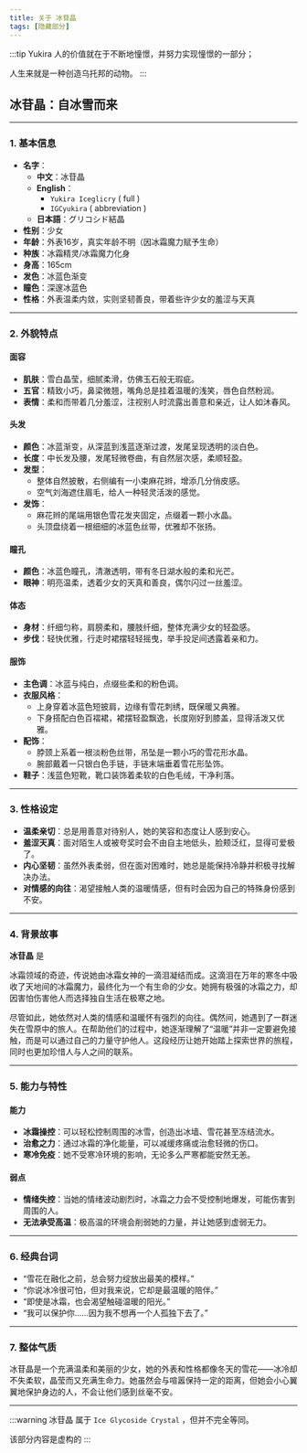 ```yaml
---
title: 关于 冰苷晶
tags: [隐藏部分]
--- 
```


:::tip Yukira
人的价值就在于不断地憧憬，并努力实现憧憬的一部分；

人生来就是一种创造乌托邦的动物。
:::

## **冰苷晶：自冰雪而来**

---

### **1. 基本信息**
  - **名字**：
    - **中文**：冰苷晶
    - **English**：
      - `Yukira Iceglicry` ( full )
      - `IGCyukira` ( abbreviation )
    - **日本語**：グリコシド結晶
  - **性别**：少女  
  - **年龄**：外表16岁，真实年龄不明（因冰霜魔力赋予生命）  
  - **种族**：冰霜精灵/冰霜魔力化身  
  - **身高**：165cm  
  - **发色**：冰蓝色渐变  
  - **瞳色**：深邃冰蓝色  
  - **性格**：外表温柔内敛，实则坚韧善良，带着些许少女的羞涩与天真  

---

### **2. 外貌特点**

#### **面容**
- **肌肤**：雪白晶莹，细腻柔滑，仿佛玉石般无瑕疵。  
- **五官**：精致小巧，鼻梁微翘，嘴角总是挂着温暖的浅笑，唇色自然粉润。  
- **表情**：柔和而带着几分羞涩，注视别人时流露出善意和亲近，让人如沐春风。  

#### **头发**
- **颜色**：冰蓝渐变，从深蓝到浅蓝逐渐过渡，发尾呈现透明的淡白色。  
- **长度**：中长发及腰，发尾轻微卷曲，有自然层次感，柔顺轻盈。  
- **发型**：  
  - 整体自然披散，右侧编有一小束麻花辫，增添几分俏皮感。  
  - 空气刘海遮住眉毛，给人一种轻灵活泼的感觉。  
- **发饰**：  
  - 麻花辫的尾端用银色雪花发夹固定，点缀着一颗小水晶。  
  - 头顶盘绕着一根细细的冰蓝色丝带，优雅却不张扬。

#### **瞳孔**
- **颜色**：冰蓝色瞳孔，清澈透明，带有冬日湖水般的柔和光芒。  
- **眼神**：明亮温柔，透着少女的天真和善良，偶尔闪过一丝羞涩。  

#### **体态**
- **身材**：纤细匀称，肩膀柔和，腰肢纤细，整体充满少女的轻盈感。  
- **步伐**：轻快优雅，行走时裙摆轻轻摇曳，举手投足间透露着亲和力。

#### **服饰**
- **主色调**：冰蓝与纯白，点缀些柔和的粉色调。  
- **衣服风格**：  
  - 上身穿着冰蓝色短披肩，边缘有雪花刺绣，既保暖又典雅。  
  - 下身搭配白色百褶裙，裙摆轻盈飘逸，长度刚好到膝盖，显得活泼又优雅。  
- **配饰**：  
  - 脖颈上系着一根淡粉色丝带，吊坠是一颗小巧的雪花形水晶。  
  - 腕部戴着一只银白色手链，手链末端垂着雪花形坠饰。  
- **鞋子**：浅蓝色短靴，靴口装饰着柔软的白色毛绒，干净利落。  

---

### **3. 性格设定**
- **温柔亲切**：总是用善意对待别人，她的笑容和态度让人感到安心。  
- **羞涩天真**：面对陌生人或被夸奖时会不由自主地低头，脸颊泛红，显得可爱极了。  
- **内心坚韧**：虽然外表柔弱，但在面对困难时，她总是能保持冷静并积极寻找解决办法。  
- **对情感的向往**：渴望接触人类的温暖情感，但有时会因为自己的特殊身份感到不安。  

---

### **4. 背景故事**
**冰苷晶** 是

冰霜领域的奇迹，传说她由冰霜女神的一滴泪凝结而成。这滴泪在万年的寒冬中吸收了天地间的冰霜魔力，最终化为一个有生命的少女。她拥有极强的冰霜之力，却因害怕伤害他人而选择独自生活在极寒之地。

尽管如此，她依然对人类的情感和温暖怀有强烈的向往。偶然间，她遇到了一群迷失在雪原中的旅人。在帮助他们的过程中，她逐渐理解了“温暖”并非一定要避免接触，而是可以通过自己的力量守护他人。这段经历让她开始踏上探索世界的旅程，同时也更加珍惜人与人之间的联系。

---

### **5. 能力与特性**
#### **能力**
- **冰霜操控**：可以轻松控制周围的冰雪，创造出冰墙、雪花甚至冻结流水。  
- **治愈之力**：通过冰霜的净化能量，可以减缓疼痛或治愈轻微的伤口。  
- **寒冷免疫**：她不受寒冷环境的影响，无论多么严寒都能安然无恙。  

#### **弱点**
- **情绪失控**：当她的情绪波动剧烈时，冰霜之力会不受控制地爆发，可能伤害到周围的人。  
- **无法承受高温**：极高温的环境会削弱她的力量，并让她感到虚弱无力。

---

### **6. 经典台词**
- “雪花在融化之前，总会努力绽放出最美的模样。”  
- “你说冰冷很可怕，但对我来说，它却是最温暖的陪伴。”  
- “即使是冰霜，也会渴望触碰温暖的阳光。”  
- “我可以保护你……因为我不想再一个人孤独下去了。”  

---

### **7. 整体气质**
冰苷晶是一个充满温柔和美丽的少女，她的外表和性格都像冬天的雪花——冰冷却不失柔软，晶莹而又充满生命力。她虽然会与喧嚣保持一定的距离，但她会小心翼翼地保护身边的人，不会让他们感到丝毫不安。

---

:::warning
冰苷晶 属于 `Ice Glycoside Crystal` ，但并不完全等同。

该部分内容是虚构的
:::